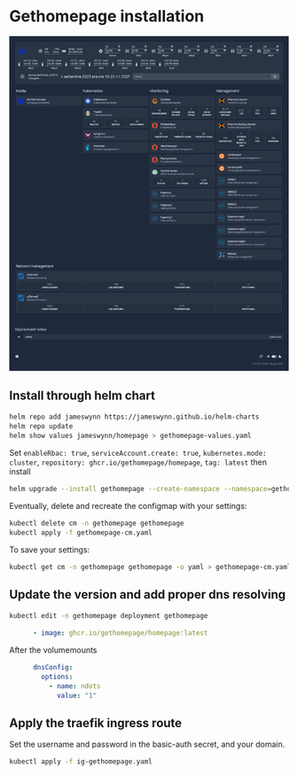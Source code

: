 # Gethomepage installation

![Screenshot](https://github.com/urbaman/HomeLab/blob/main/Kubernetes/Gethomepage/images/gethomepage.png?raw=true)

## Install through helm chart

```bash
helm repo add jameswynn https://jameswynn.github.io/helm-charts
helm repo update
helm show values jameswynn/homepage > gethomepage-values.yaml
```

Set `enableRbac: true`, `serviceAccount.create: true`, `kubernetes.mode: cluster`, `repository: ghcr.io/gethomepage/homepage`, `tag: latest` then install

```bash
helm upgrade --install gethomepage --create-namespace --namespace=gethomepage jameswynn/homepage -f gethomepage-values.yaml
```

Eventually, delete and recreate the configmap with your settings:

```bash
kubectl delete cm -n gethomepage gethomepage
kubectl apply -f gethomepage-cm.yaml
```

To save your settings:

```bash
kubectl get cm -n gethomepage gethomepage -o yaml > gethomepage-cm.yaml
```

## Update the version and add proper dns resolving

```bash
kubectl edit -n gethomepage deployment gethomepage
```

```yaml
      - image: ghcr.io/gethomepage/homepage:latest
```

After the volumemounts

```yaml
      dnsConfig:
        options:
          - name: ndots
            value: "1"
```

## Apply the traefik ingress route

Set the username and password in the basic-auth secret, and your domain.

```bash
kubectl apply -f ig-gethomepage.yaml
```
